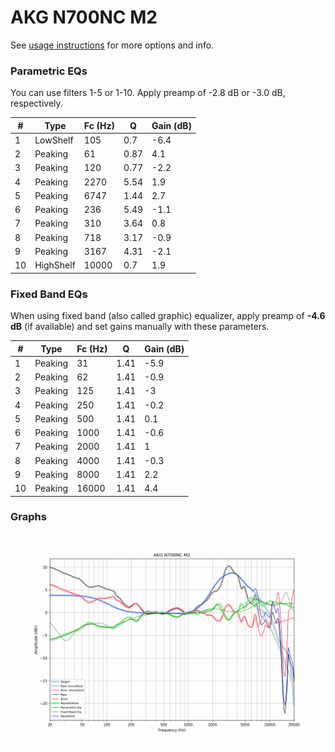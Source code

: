 # AKG N700NC M2
See [usage instructions](https://github.com/jaakkopasanen/AutoEq#usage) for more options and info.

### Parametric EQs
You can use filters 1-5 or 1-10. Apply preamp of -2.8 dB or -3.0 dB, respectively.

|   # | Type      |   Fc (Hz) |    Q |   Gain (dB) |
|-----|-----------|-----------|------|-------------|
|   1 | LowShelf  |       105 | 0.7  |        -6.4 |
|   2 | Peaking   |        61 | 0.87 |         4.1 |
|   3 | Peaking   |       120 | 0.77 |        -2.2 |
|   4 | Peaking   |      2270 | 5.54 |         1.9 |
|   5 | Peaking   |      6747 | 1.44 |         2.7 |
|   6 | Peaking   |       236 | 5.49 |        -1.1 |
|   7 | Peaking   |       310 | 3.64 |         0.8 |
|   8 | Peaking   |       718 | 3.17 |        -0.9 |
|   9 | Peaking   |      3167 | 4.31 |        -2.1 |
|  10 | HighShelf |     10000 | 0.7  |         1.9 |

### Fixed Band EQs
When using fixed band (also called graphic) equalizer, apply preamp of **-4.6 dB** (if available) and set gains manually with these parameters.

|   # | Type    |   Fc (Hz) |    Q |   Gain (dB) |
|-----|---------|-----------|------|-------------|
|   1 | Peaking |        31 | 1.41 |        -5.9 |
|   2 | Peaking |        62 | 1.41 |        -0.9 |
|   3 | Peaking |       125 | 1.41 |        -3   |
|   4 | Peaking |       250 | 1.41 |        -0.2 |
|   5 | Peaking |       500 | 1.41 |         0.1 |
|   6 | Peaking |      1000 | 1.41 |        -0.6 |
|   7 | Peaking |      2000 | 1.41 |         1   |
|   8 | Peaking |      4000 | 1.41 |        -0.3 |
|   9 | Peaking |      8000 | 1.41 |         2.2 |
|  10 | Peaking |     16000 | 1.41 |         4.4 |

### Graphs
![](./AKG%20N700NC%20M2.png)
